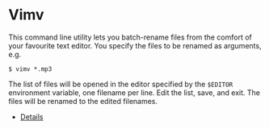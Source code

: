 # Vimv

This command line utility lets you batch-rename files from the comfort of your favourite text editor. You specify the files to be renamed as arguments, e.g.

    $ vimv *.mp3

The list of files will be opened in the editor specified by the `$EDITOR` environment variable, one filename per line. Edit the list, save, and exit. The files will be renamed to the edited filenames.

* [Details](http://www.dmulholl.com/dev/vimv.html)
